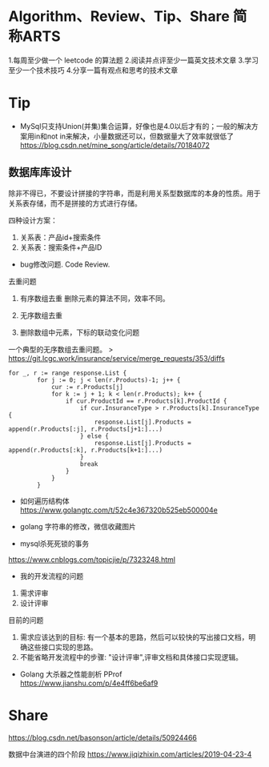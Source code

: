 
# Algorithm、Review、Tip、Share 简称ARTS

1.每周至少做一个 leetcode 的算法题 2.阅读并点评至少一篇英文技术文章 3.学习至少一个技术技巧 4.分享一篇有观点和思考的技术文章


# Tip 

* MySql只支持Union(并集)集合运算，好像也是4.0以后才有的；一般的解决方案用in和not in来解决，小量数据还可以，但数据量大了效率就很低了
https://blog.csdn.net/mine_song/article/details/70184072

## 数据库库设计

除非不得已，不要设计拼接的字符串，而是利用关系型数据库的本身的性质。用于关系表存储，而不是拼接的方式进行存储。

四种设计方案：

1. 关系表：产品id+搜索条件
2. 关系表：搜索条件+产品ID

* bug修改问题. Code Review.

去重问题
1. 有序数组去重
删除元素的算法不同，效率不同。

2. 无序数组去重
3. 删除数组中元素，下标的联动变化问题

一个典型的无序数组去重问题。 > https://git.lcgc.work/insurance/service/merge_requests/353/diffs

```
for _, r := range response.List {
		for j := 0; j < len(r.Products)-1; j++ {
			cur := r.Products[j]
			for k := j + 1; k < len(r.Products); k++ {
				if cur.ProductId == r.Products[k].ProductId {
					if cur.InsuranceType > r.Products[k].InsuranceType {
						response.List[j].Products = append(r.Products[:j], r.Products[j+1:]...)
					} else {
						response.List[j].Products = append(r.Products[:k], r.Products[k+1:]...)
					}
					break
				}
			}
		}

```

* 如何遍历结构体
https://www.golangtc.com/t/52c4e367320b525eb500004e


* golang 字符串的修改，微信收藏图片

* mysql杀死死锁的事务

https://www.cnblogs.com/topicjie/p/7323248.html

* 我的开发流程的问题

1. 需求评审
2. 设计评审

目前的问题
1. 需求应该达到的目标: 有一个基本的思路，然后可以较快的写出接口文档，明确这些接口实现的思路。
2. 不能省略开发流程中的步骤: "设计评审",评审文档和具体接口实现逻辑。


* Golang 大杀器之性能剖析 PProf
https://www.jianshu.com/p/4e4ff6be6af9

# Share

https://blog.csdn.net/basonson/article/details/50924466

数据中台演进的四个阶段
https://www.jiqizhixin.com/articles/2019-04-23-4
